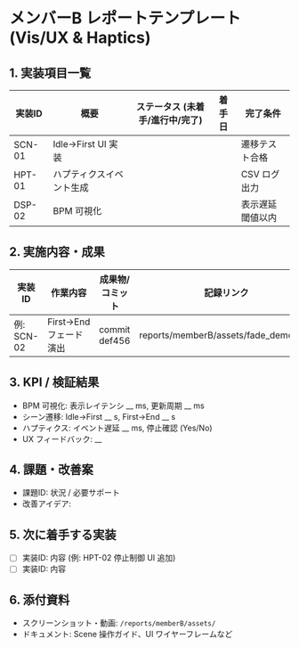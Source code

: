 # メンバーB レポートテンプレート (Vis/UX & Haptics)

## 1. 実装項目一覧
| 実装ID | 概要 | ステータス (未着手/進行中/完了) | 着手日 | 完了条件 |
| --- | --- | --- | --- | --- |
| SCN-01 | Idle→First UI 実装 |  |  | 遷移テスト合格 |
| HPT-01 | ハプティクスイベント生成 |  |  | CSV ログ出力 |
| DSP-02 | BPM 可視化 |  |  | 表示遅延閾値以内 |

## 2. 実施内容・成果
| 実装ID | 作業内容 | 成果物/コミット | 記録リンク |
| --- | --- | --- | --- |
| 例: SCN-02 | First→End フェード演出 | commit def456 | reports/memberB/assets/fade_demo.mov |

## 3. KPI / 検証結果
- BPM 可視化: 表示レイテンシ __ ms, 更新周期 __ ms
- シーン遷移: Idle→First __ s, First→End __ s
- ハプティクス: イベント遅延 __ ms, 停止確認 (Yes/No)
- UX フィードバック: __

## 4. 課題・改善案
- 課題ID: 状況 / 必要サポート
- 改善アイデア:

## 5. 次に着手する実装
- [ ] 実装ID: 内容 (例: HPT-02 停止制御 UI 追加)
- [ ] 実装ID: 内容

## 6. 添付資料
- スクリーンショット・動画: `/reports/memberB/assets/`
- ドキュメント: Scene 操作ガイド、UI ワイヤーフレームなど
